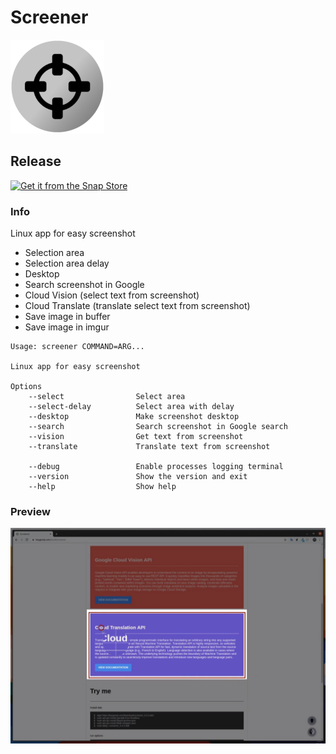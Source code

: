 Screener
===================

![picture](data/logo-small.png)

## Release

[![Get it from the Snap Store](https://snapcraft.io/static/images/badges/en/snap-store-black.svg)](https://snapcraft.io/screener)

### Info

Linux app for easy screenshot

* Selection area
* Selection area delay
* Desktop
* Search screenshot in Google
* Cloud Vision (select text from screenshot)
* Cloud Translate (translate select text from screenshot)
* Save image in buffer
* Save image in imgur

```
Usage: screener COMMAND=ARG...

Linux app for easy screenshot

Options
    --select                Select area
    --select-delay          Select area with delay
    --desktop               Make screenshot desktop
    --search                Search screenshot in Google search
    --vision                Get text from screenshot
    --translate             Translate text from screenshot

    --debug                 Enable processes logging terminal
    --version               Show the version and exit
    --help                  Show help
```

### Preview

![picture](data/preview2.png)